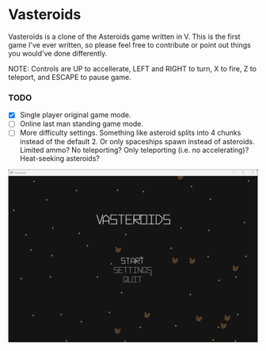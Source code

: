 # Vasteroids
Vasteroids is a clone of the Asteroids game written in V. This is
the first game I've ever written, so please feel free to contribute
or point out things you would've done differently.

NOTE: Controls are UP to accellerate, LEFT and RIGHT to turn, X to fire, Z to teleport, and ESCAPE to pause game.

### TODO
- [x] Single player original game mode.
- [ ] Online last man standing game mode.
- [ ] More difficulty settings. Something like asteroid splits into 4 chunks instead of the default 2. Or only spaceships spawn instead of asteroids. Limited ammo? No teleporting? Only teleporting (i.e. no accelerating)? Heat-seeking asteroids?

![screenshot](screenshot.png)
